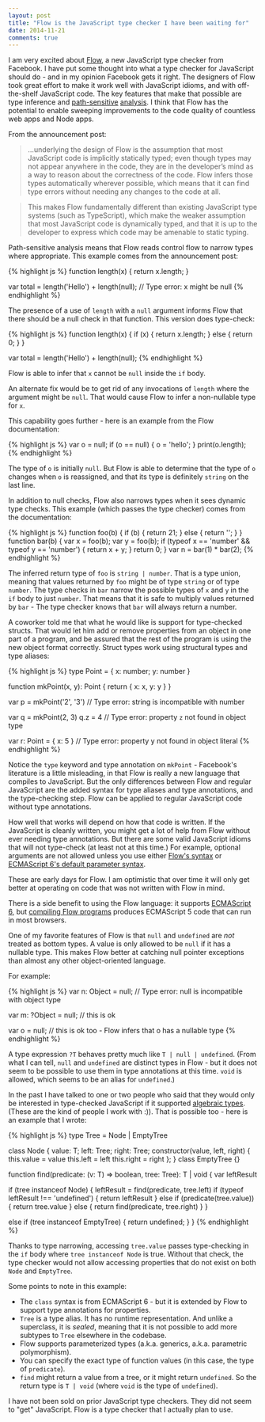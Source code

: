 ```yaml
---
layout: post
title: "Flow is the JavaScript type checker I have been waiting for"
date: 2014-11-21
comments: true
---
```


I am very excited about [Flow][], a new JavaScript type checker from Facebook.
I have put some thought into what a type checker for JavaScript should do -
and in my opinion Facebook gets it right.
The designers of Flow took great effort to make it work well with JavaScript
idioms,
and with off-the-shelf JavaScript code.
The key features that make that possible are type inference
and [path-sensitive][] [analysis][].
I think that Flow has the potential to enable sweeping improvements to the code
quality of countless web apps and Node apps.

From the announcement post:

> ...underlying the design of Flow is the assumption that most JavaScript code
> is implicitly statically typed; even though types may not appear anywhere in
> the code, they are in the developer’s mind as a way to reason about the
> correctness of the code. Flow infers those types automatically wherever
> possible, which means that it can find type errors without needing any changes
> to the code at all.

> This makes Flow fundamentally different than existing JavaScript type systems
> (such as TypeScript), which make the weaker assumption that most JavaScript
> code is dynamically typed, and that it is up to the developer to express which
> code may be amenable to static typing.

[Flow]: https://code.facebook.com/posts/1505962329687926/flow-a-new-static-type-checker-for-javascript/
[path-sensitive]: http://flowtype.org/docs/nullable-types.html#type-annotating-null
[analysis]: http://flowtype.org/docs/dynamic-type-tests.html#_

Path-sensitive analysis means that Flow reads control flow to narrow types where
appropriate.
This example comes from the announcement post:

{% highlight js %}
function length(x) {
  return x.length;
}

var total = length('Hello') + length(null);
// Type error: x might be null
{% endhighlight %}

The presence of a use of `length` with a `null` argument informs Flow that there
should be a null check in that function.
This version does type-check:

{% highlight js %}
function length(x) {
  if (x) {
    return x.length;
  } else {
    return 0;
  }
}

var total = length('Hello') + length(null);
{% endhighlight %}

Flow is able to infer that `x` cannot be `null` inside the `if` body.

An alternate fix would be to get rid of any invocations of `length` where the
argument might be `null`.
That would cause Flow to infer a non-nullable type for `x`.

This capability goes further - here is an example from the Flow documentation:

{% highlight js %}
var o = null;
if (o == null) {
  o = 'hello';
}
print(o.length);
{% endhighlight %}

The type of `o` is initially `null`.
But Flow is able to determine that the type of `o` changes when `o` is
reassigned,
and that its type is definitely `string` on the last line.

In addition to null checks,
Flow also narrows types when it sees dynamic type checks.
This example (which passes the type checker) comes from the documentation:

{% highlight js %}
function foo(b) { if (b) { return 21; } else { return ''; } }
function bar(b) {
  var x = foo(b);
  var y = foo(b);
  if (typeof x == 'number' && typeof y == 'number') { return x + y; }
  return 0;
}
var n = bar(1) * bar(2);
{% endhighlight %}

The inferred return type of `foo` is `string | number`.
That is a type union,
meaning that values returned by `foo` might be of type `string` or of type
`number`.
The type checks in `bar` narrow the possible types of `x` and `y` in the `if`
body to just `number`.
That means that it is safe to multiply values returned by `bar` -
The type checker knows that `bar` will always return a number.

A coworker told me that what he would like is support for type-checked structs.
That would let him add or remove properties from an object in one part of
a program,
and be assured that the rest of the program is using the new object format
correctly.
Struct types work using structural types and type aliases:

{% highlight js %}
type Point = { x: number; y: number }

function mkPoint(x, y): Point {
  return { x: x, y: y }
}

var p = mkPoint('2', '3')
// Type error: string is incompatible with number

var q = mkPoint(2, 3)
q.z = 4
// Type error: property `z` not found in object type

var r: Point = { x: 5 }
// Type error: property y not found in object literal
{% endhighlight %}

Notice the `type` keyword and type annotation on `mkPoint` -
Facebook's literature is a little misleading,
in that Flow is really a new language that compiles to JavaScript.
But the only differences between Flow and regular JavaScript are the added
syntax for type aliases and type annotations,
and the type-checking step.
Flow can be applied to regular JavaScript code without type annotations.  

How well that works will depend on how that code is written.
If the JavaScript is cleanly written,
you might get a lot of help from Flow without ever needing type annotations.
But there are some valid JavaScript idioms that will not type-check
(at least not at this time.)
For example, optional arguments are not allowed unless you use either
[Flow's syntax][optional] or [ECMAScript 6's default parameter syntax][default].

[optional]: http://flowtype.org/docs/functions.html#too-few-arguments
[default]: https://developer.mozilla.org/en-US/docs/Web/JavaScript/Reference/Functions/Default_parameters

These are early days for Flow.
I am optimistic that over time it will only get better at operating on code that
was not written with Flow in mind.

There is a side benefit to using the Flow language:
it supports [ECMAScript 6][],
but [compiling Flow programs][] produces ECMAScript 5 code that can run in most
browsers.

[ECMAScript 6]: https://developer.mozilla.org/en-US/docs/Web/JavaScript/New_in_JavaScript/ECMAScript_6_support_in_Mozilla
[compiling Flow programs]: http://flowtype.org/docs/running.html#_

One of my favorite features of Flow is that `null` and `undefined` are *not*
treated as bottom types.
A value is only allowed to be `null` if it has a nullable type.
This makes Flow better at catching null pointer exceptions than almost any other
object-oriented language.

For example:

{% highlight js %}
var n: Object = null;
// Type error: null is incompatible with object type

var m: ?Object = null;
// this is ok

var o = null;
// this is ok too - Flow infers that o has a nullable type
{% endhighlight %}

A type expression `?T` behaves pretty much like `T | null | undefined`.
(From what I can tell, `null` and `undefined` are distinct types in Flow -
but it does not seem to be possible to use them in type annotations at this
time.
`void` is allowed, which seems to be an alias for `undefined`.)

In the past I have talked to one or two people who said that they would only be
interested in type-checked JavaScript if it supported [algebraic types][].
(These are the kind of people I work with :)).
That is possible too - here is an example that I wrote:

[algebraic types]: https://en.wikipedia.org/wiki/Algebraic_data_type

{% highlight js %}
type Tree<T> = Node<T> | EmptyTree

class Node<T> {
  value: T;
  left:  Tree<T>;
  right: Tree<T>;
  constructor(value, left, right) {
    this.value = value
    this.left  = left
    this.right = right
  };
}
class EmptyTree {}

function find<T>(predicate: (v: T) => boolean, tree: Tree<T>): T | void {
  var leftResult

  if (tree instanceof Node) {
    leftResult = find(predicate, tree.left)
    if (typeof leftResult !== 'undefined') {
      return leftResult
    }
    else if (predicate(tree.value)) {
      return tree.value
    }
    else {
      return find(predicate, tree.right)
    }
  }

  else if (tree instanceof EmptyTree) {
    return undefined;
  }
}
{% endhighlight %}

Thanks to type narrowing, accessing `tree.value` passes type-checking in the
`if` body where `tree instanceof Node` is true.
Without that check, the type checker would not allow accessing properties that
do not exist on both `Node` and `EmptyTree`.

Some points to note in this example:

- The `class` syntax is from ECMAScript 6 -
  but it is extended by Flow to support type annotations for properties.
- `Tree` is a type alias.  It has no runtime representation. And unlike
  a superclass, it is _sealed_, meaning that it is not possible to add more
  subtypes to `Tree` elsewhere in the codebase.
- Flow supports parameterized types
  (a.k.a. generics, a.k.a. parametric polymorphism).
- You can specify the exact type of function values (in this case, the type of `predicate`).
- `find` might return a value from a tree, or it might return `undefined`. So
  the return type is `T | void` (where `void` is the type of `undefined`).

I have not been sold on prior JavaScript type checkers.
They did not seem to "get" JavaScript.
Flow is a type checker that I actually plan to use.
